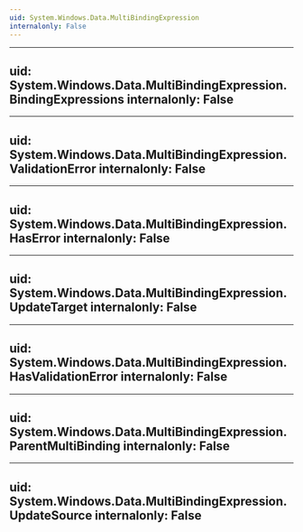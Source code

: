 ```yaml
---
uid: System.Windows.Data.MultiBindingExpression
internalonly: False
---
```


---
uid: System.Windows.Data.MultiBindingExpression.BindingExpressions
internalonly: False
---

---
uid: System.Windows.Data.MultiBindingExpression.ValidationError
internalonly: False
---

---
uid: System.Windows.Data.MultiBindingExpression.HasError
internalonly: False
---

---
uid: System.Windows.Data.MultiBindingExpression.UpdateTarget
internalonly: False
---

---
uid: System.Windows.Data.MultiBindingExpression.HasValidationError
internalonly: False
---

---
uid: System.Windows.Data.MultiBindingExpression.ParentMultiBinding
internalonly: False
---

---
uid: System.Windows.Data.MultiBindingExpression.UpdateSource
internalonly: False
---
